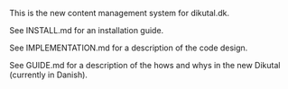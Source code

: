 This is the new content management system for dikutal.dk.

See INSTALL.md for an installation guide.

See IMPLEMENTATION.md for a description of the code design.

See GUIDE.md for a description of the hows and whys in the new Dikutal
(currently in Danish).
